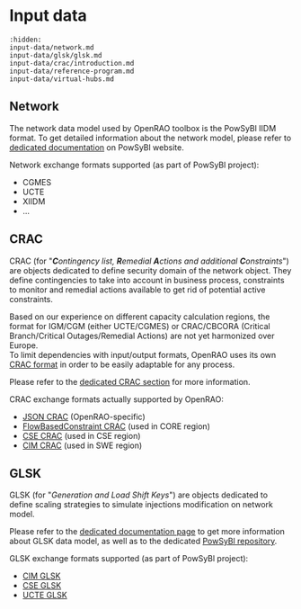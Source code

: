 # Input data

```{toctree}
:hidden:
input-data/network.md
input-data/glsk/glsk.md
input-data/crac/introduction.md
input-data/reference-program.md
input-data/virtual-hubs.md
```

## Network

The network data model used by OpenRAO toolbox is the PowSyBl IIDM format.
To get detailed information about the network model, please refer to [dedicated documentation](https://www.powsybl.org/pages/documentation/index.html#grid-model)
on PowSyBl website.

Network exchange formats supported (as part of PowSyBl project):
- CGMES
- UCTE
- XIIDM
- ...

## CRAC

CRAC (for "***C**ontingency list, **R**emedial **A**ctions and additional **C**onstraints*") are objects dedicated to
define security domain of the network object. They define contingencies to take into account in business process,
constraints to monitor and remedial actions available to get rid of potential active constraints.

Based on our experience on different capacity calculation regions, the format for IGM/CGM (either UCTE/CGMES) or
CRAC/CBCORA (Critical Branch/Critical Outages/Remedial Actions) are not yet harmonized over Europe.  
To limit dependencies with input/output formats, OpenRAO uses its own [CRAC format](/input-data/crac/json) in order to be easily
adaptable for any process.

Please refer to the [dedicated CRAC section](/input-data/crac/introduction) for more information.

CRAC exchange formats actually supported by OpenRAO:
- [JSON CRAC](/input-data//crac/json) (OpenRAO-specific)
- [FlowBasedConstraint CRAC](/input-data//crac/fbconstraint) (used in CORE region)
- [CSE CRAC](/input-data//crac/cse) (used in CSE region)
- [CIM CRAC](/input-data//crac/cim) (used in SWE region)

## GLSK

GLSK (for "*Generation and Load Shift Keys*") are objects dedicated to define scaling strategies to simulate injections
modification on network model.

Please refer to the [dedicated documentation page](/input-data/glsk/glsk) to get more information about GLSK data model, 
as well as to the dedicated [PowSyBl repository](https://github.com/powsybl/powsybl-entsoe).

GLSK exchange formats supported (as part of PowSyBl project):
- [CIM GLSK](/input-data/glsk/glsk-cim)
- [CSE GLSK](/input-data/glsk/glsk-cse)
- [UCTE GLSK](/input-data/glsk/glsk-ucte)



